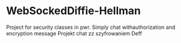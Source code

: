 # WebSockedDiffie-Hellman
Project for security classes in pwr. Simply chat withauthorization and encryption message
Projekt chat zz szyfrowaniem Deff
